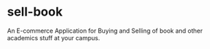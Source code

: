 sell-book
=========

An E-commerce Application for Buying and Selling of book and other academics stuff at your campus. 
